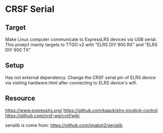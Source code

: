# CRSF Serial
## Target
Make Linux computer communicate to ExpressLRS devices via USB serial.
This proejct mainly targets to TTGO v2 with "ELRS DIY 900 RX" and "ELRS DIY 900 TX"

##  Setup
Has not external dependency.
Change the CRSF serial pin of ELRS device via visiting hardware.html after connecting to ELRS device's wifi.

## Resource
https://www.expresslrs.org/
https://github.com/kaack/elrs-joystick-control
https://github.com/crsf-wg/crsf/wiki

serialib is come from: https://github.com/imabot2/serialib


